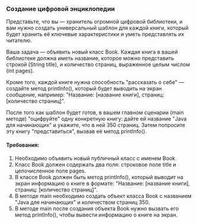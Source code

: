 
### Создание цифровой энциклопедии

Представьте, что вы — хранитель огромной цифровой библиотеки, и вам нужно создать универсальный шаблон для каждой книги, который будет хранить её ключевые характеристики и уметь представлять их читателю.

Ваша задача — объявить новый класс Book. Каждая книга в вашей библиотеке должна иметь название, которое можно представить строкой (String title), и количество страниц, выраженное целым числом (int pages).

Кроме того, каждой книге нужна способность "рассказать о себе" — создайте метод printInfo(), который будет выводить на экран сообщение, например: "Название: [название книги], страниц: [количество страниц]".

После того как шаблон будет готов, в вашем главном сценарии (main методе) "оцифруйте" одну конкретную книгу: дайте ей название "Java для начинающих" и укажите, что в ней 350 страниц. Затем попросите эту книгу "представиться", вызвав её метод printInfo().

#### Требования:
1. Необходимо объявить новый публичный класс с именем Book.
2. Класс Book должен содержать два поля: строковое поле title и целочисленное поле pages.
3. В классе Book должен быть метод printInfo(), который выводит на экран информацию о книге в формате: "Название: [название книги], страниц: [количество страниц]".
4. В методе main необходимо создать объект класса Book с названием "Java для начинающих" и количеством страниц 350.
5. В методе main после создания объекта Book нужно вызвать его метод printInfo(), чтобы вывести информацию о книге на экран.